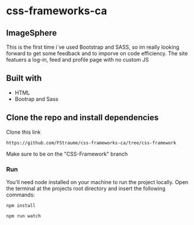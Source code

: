 # css-frameworks-ca

## ImageSphere
This is the first time i´ve used Bootstrap and SASS, so im really looking forward to get some feedback and to imporve on code efficiency.
The site featuers a log-in, feed and profile page with no custom JS

## Built with
* HTML
* Bootrap and Sass

## Clone the repo and install dependencies
Clone this link
```
https://github.com/FStraume/css-frameworks-ca/tree/css-framework
```
Make sure to be on the "CSS-Framework" branch

### Run
You'll need node installed on your machine to run the project locally. Open the terminal at the projects root directory and insert the following commands:
```
npm install
```
```
npm run watch
```


